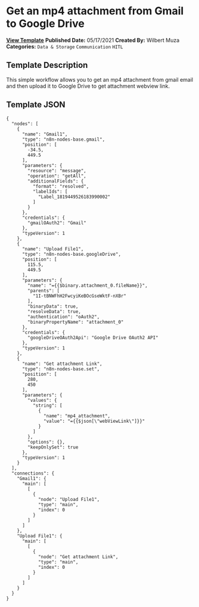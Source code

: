 # Get an mp4 attachment from Gmail to Google Drive

**[View Template](https://n8n.io/workflows/1078-/)**  **Published Date:** 05/17/2021  **Created By:** Wilbert Muza  **Categories:** `Data & Storage` `Communication` `HITL`  

## Template Description

This simple workflow allows you to get an mp4 attachment from gmail email and then upload it to Google Drive to get attachment webview link.



## Template JSON

```
{
  "nodes": [
    {
      "name": "Gmail1",
      "type": "n8n-nodes-base.gmail",
      "position": [
        -34.5,
        449.5
      ],
      "parameters": {
        "resource": "message",
        "operation": "getAll",
        "additionalFields": {
          "format": "resolved",
          "labelIds": [
            "Label_1819449526183990002"
          ]
        }
      },
      "credentials": {
        "gmailOAuth2": "Gmail"
      },
      "typeVersion": 1
    },
    {
      "name": "Upload File1",
      "type": "n8n-nodes-base.googleDrive",
      "position": [
        115.5,
        449.5
      ],
      "parameters": {
        "name": "={{$binary.attachment_0.fileName}}",
        "parents": [
          "1I-tBNWFhH2FwcyiKeBOcGseWktF-nXBr"
        ],
        "binaryData": true,
        "resolveData": true,
        "authentication": "oAuth2",
        "binaryPropertyName": "attachment_0"
      },
      "credentials": {
        "googleDriveOAuth2Api": "Google Drive OAuth2 API"
      },
      "typeVersion": 1
    },
    {
      "name": "Get attachment Link",
      "type": "n8n-nodes-base.set",
      "position": [
        280,
        450
      ],
      "parameters": {
        "values": {
          "string": [
            {
              "name": "mp4_attachment",
              "value": "={{$json[\"webViewLink\"]}}"
            }
          ]
        },
        "options": {},
        "keepOnlySet": true
      },
      "typeVersion": 1
    }
  ],
  "connections": {
    "Gmail1": {
      "main": [
        [
          {
            "node": "Upload File1",
            "type": "main",
            "index": 0
          }
        ]
      ]
    },
    "Upload File1": {
      "main": [
        [
          {
            "node": "Get attachment Link",
            "type": "main",
            "index": 0
          }
        ]
      ]
    }
  }
}
```
